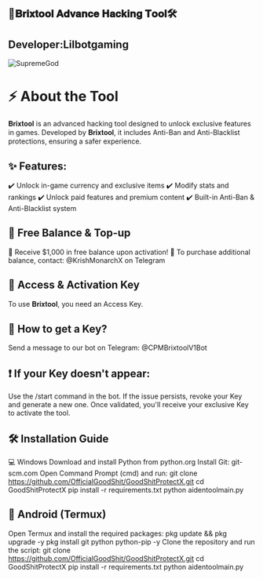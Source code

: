 ## 🚀𝐁𝐫𝐢𝐱𝐭𝐨𝐨𝐥 𝐀𝐝𝐯𝐚𝐧𝐜𝐞 𝐇𝐚𝐜𝐤𝐢𝐧𝐠 𝐓𝐨𝐨𝐥🛠️

## Developer:Lilbotgaming

![SupremeGod](https://github.com/OfficialGoodShit/GoodShitProtectX/blob/main/banner.jpg) 

# ⚡ About the Tool
𝐁𝐫𝐢𝐱𝐭𝐨𝐨𝐥 is an advanced hacking tool designed to unlock exclusive features in games. Developed by 𝐁𝐫𝐢𝐱𝐭𝐨𝐨𝐥, it includes Anti-Ban and Anti-Blacklist protections, ensuring a safer experience.

## ✨ Features:
✔️ Unlock in-game currency and exclusive items
✔️ Modify stats and rankings
✔️ Unlock paid features and premium content
✔️ Built-in Anti-Ban & Anti-Blacklist system

## 🎁 Free Balance & Top-up
🔹 Receive $1,000 in free balance upon activation!
🔹 To purchase additional balance, contact: @KrishMonarchX on Telegram

## 🔑 Access & Activation Key
To use 𝐁𝐫𝐢𝐱𝐭𝐨𝐨𝐥, you need an Access Key.

## 📢 How to get a Key?
Send a message to our bot on Telegram: @CPMBrixtoolV1Bot

## ❗ If your Key doesn't appear:
Use the /start command in the bot.
If the issue persists, revoke your Key and generate a new one.
Once validated, you'll receive your exclusive Key to activate the tool.

## 🛠️ Installation Guide
💻 Windows
Download and install Python from python.org
Install Git: git-scm.com
Open Command Prompt (cmd) and run:
git clone https://github.com/OfficialGoodShit/GoodShitProtectX.git
cd GoodShitProtectX
pip install -r requirements.txt
python aidentoolmain.py

## 📱 Android (Termux)
Open Termux and install the required packages:
pkg update && pkg upgrade -y
pkg install git python python-pip -y
Clone the repository and run the script:
git clone https://github.com/OfficialGoodShit/GoodShitProtectX.git
cd GoodShitProtectX
pip install -r requirements.txt
python aidentoolmain.py
